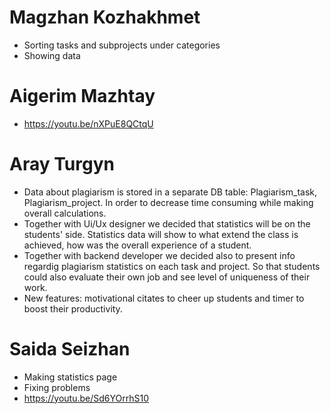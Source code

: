 # Magzhan Kozhakhmet
* Sorting tasks and subprojects under categories
* Showing data
# Aigerim Mazhtay
* https://youtu.be/nXPuE8QCtqU
# Aray Turgyn
* Data about plagiarism is stored in a separate DB table: Plagiarism_task, Plagiarism_project. In order to decrease time consuming while making overall calculations.
* Together with Ui/Ux designer we decided that statistics will be on the students' side. Statistics data will show to what extend the class is achieved, how was the overall experience of a student. 
* Together with backend developer we decided also to present info regardig plagiarism statistics on each task and project. So that students could also evaluate their own job and see level of uniqueness of their work. 
* New features: motivational citates to cheer up students and timer to boost their productivity.  
#  Saida Seizhan
* Making statistics page
* Fixing problems 
* https://youtu.be/Sd6YOrrhS10
